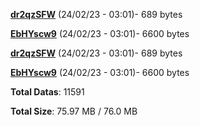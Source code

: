 [**dr2qzSFW**](/data/dr2qzSFW.txt) (24/02/23 - 03:01)- 689 bytes

[**EbHYscw9**](/data/EbHYscw9.txt) (24/02/23 - 03:01)- 6600 bytes

[**dr2qzSFW**](/data/dr2qzSFW.txt) (24/02/23 - 03:01)- 689 bytes

[**EbHYscw9**](/data/EbHYscw9.txt) (24/02/23 - 03:01)- 6600 bytes

**Total Datas**: 11591

**Total Size**: 75.97 MB / 76.0 MB
